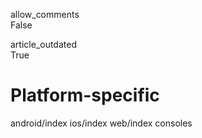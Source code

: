allow\_comments  
False

article\_outdated  
True

# Platform-specific

android/index ios/index web/index consoles

